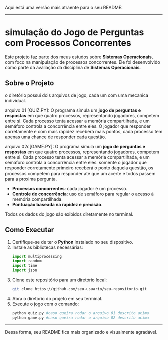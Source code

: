 Aqui está uma versão mais atraente para o seu README:

---

# simulação do Jogo de Perguntas com Processos Concorrentes

Este projeto faz parte dos meus estudos sobre **Sistemas Operacionais**, com foco na manipulação de processos concorrentes. Ele foi desenvolvido como parte da avaliação da disciplina de **Sistemas Operacionais**.

## Sobre o Projeto
o diretório possui dois arquivos de jogo, cada um com uma mecanica individual.

arquivo 01 [QUIZ.PY]:
O programa simula um **jogo de perguntas e respostas** em que quatro processos, representando jogadores, competem entre si. Cada processo tenta acessar a memória compartilhada, e um semáforo controla a concorrência entre eles. O jogador que responder corretamente e com mais rapidez receberá mais pontos, cada processo tem apenas uma chance de responder cada questão.

arquivo 02c[GAME.PY]: 
O programa simula um **jogo de perguntas e respostas** em que quatro processos, representando jogadores, competem entre si. Cada processo tenta acessar a memória compartilhada, e um semáforo controla a concorrência entre eles. somente o jogador que responder corretamente primeiro receberá o ponto daquela questão, os processos competem para responder até que um acerte e todos passem para a proxima pergunta.

- **Processos concorrentes**: cada jogador é um processo.
- **Controle de concorrência**: uso de semáforo para regular o acesso à memória compartilhada.
- **Pontuação baseada na rapidez e precisão**.

Todos os dados do jogo são exibidos diretamente no terminal.

## Como Executar

1. Certifique-se de ter o **Python** instalado no seu dispositivo.
2. Instale as bibliotecas necessárias:
   ```python
   import multiprocessing
   import random
   import time
   import json
   ```
3. Clone este repositório para um diretório local:
   ```bash
   git clone https://github.com/seu-usuario/seu-repositorio.git
   ```
4. Abra o diretório do projeto em seu terminal.
5. Execute o jogo com o comando:
   ```bash
   python quiz.py #caso queira rodar o arquivo 01 descrito acima
   python game.py #caso queira rodar o arquivo 02 descrito acima
   ```

---

Dessa forma, seu README fica mais organizado e visualmente agradável.
